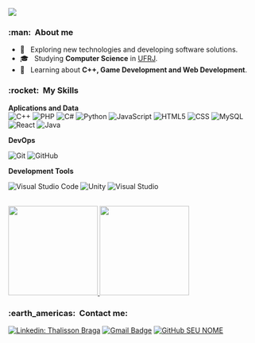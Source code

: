 ![](https://komarev.com/ghpvc/?username=thalbl&color=006bed)

<h3> :man: &nbsp;About me</h3>

- 🤔 &nbsp; Exploring new technologies and developing software solutions.
- 🎓 &nbsp; Studying **Computer Science** in <a href="https://ufrj.br/">UFRJ</a>.
- 🌱 &nbsp; Learning about **C++, Game Development and Web Development**.

<h3> :rocket: &nbsp;My Skills </h3>

**Aplications and Data**
<br/>
  ![C++](https://img.shields.io/badge/-C++-333333?style=flat&logo=c++)
  ![PHP](https://img.shields.io/badge/-PHP-333333?style=flat&logo=php)
  ![C#](https://img.shields.io/badge/-CS-333333?style=flat&logo=c#)
  ![Python](https://img.shields.io/badge/-python-333333?style=flat&logo=python)
  ![JavaScript](https://img.shields.io/badge/-JavaScript-333333?style=flat&logo=javascript)
  ![HTML5](https://img.shields.io/badge/-HTML5-333333?style=flat&logo=HTML5)
  ![CSS](https://img.shields.io/badge/-CSS-333333?style=flat&logo=CSS3&logoColor=1572B6)
  ![MySQL](https://img.shields.io/badge/-MySQL-333333?style=flat&logo=mysql)
  ![React](https://img.shields.io/badge/-React-333333?style=flat&logo=react)
  ![Java](https://img.shields.io/badge/-Java-333333?style=flat&logo=Java&logoColor=007396)

**DevOps**

  ![Git](https://img.shields.io/badge/-Git-333333?style=flat&logo=git)
  ![GitHub](https://img.shields.io/badge/-GitHub-333333?style=flat&logo=github)

**Development Tools**

  ![Visual Studio Code](https://img.shields.io/badge/-Visual%20Studio%20Code-333333?style=flat&logo=visual-studio-code&logoColor=007ACC)
  ![Unity](https://img.shields.io/badge/-Unity-black.svg?logo=unity)
  ![Visual Studio](https://img.shields.io/badge/-Visual%20Studio-purple.svg?logo=visualstudio)

<br/>

<a href="https://github.com/thalbl">
  <img height="180em" src="https://github-readme-stats.vercel.app/api?username=thalbl&theme=dracula&show_icons=true" />
  <img height="180em" src="https://github-readme-stats.vercel.app/api/top-langs/?username=thalbl&hide=html&layout=compact&theme=dracula" />
</a>
<br/>
 

<h3> :earth_americas: &nbsp;Contact me: </h3> 

[![Linkedin: Thalisson Braga](https://img.shields.io/badge/-thalbl-blue?style=flat-square&logo=Linkedin&logoColor=white&link=https://www.linkedin.com/in/thalisson-braga/)](https://www.linkedin.com/in/thalisson-braga/)
[![Gmail Badge](https://img.shields.io/badge/-thalisson.braga1028@email.com-006bed?style=flat-square&logo=Gmail&logoColor=white&link=mailto:thalisson.braga1028@gmail.com)](mailto:thalisson.braga1028@gmail.com)
[![GitHub SEU NOME]( https://img.shields.io/github/followers/thalbl?label=follow&style=social)](https://github.com/thalbl)

